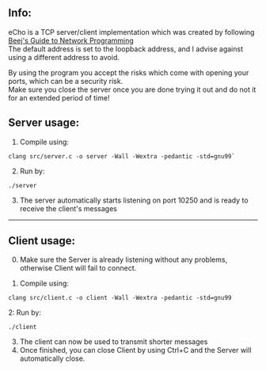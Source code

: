 ## Info:

eCho is a TCP server/client implementation which was created by following [Beej's Guide to Network Programming](https://beej.us/guide/bgnet/html/split-wide/)\
The default address is set to the loopback address, and I advise against using a different address to avoid.

By using the program you accept the risks which come with opening your ports, which can be a security risk.\
Make sure you close the server once you are done trying it out and do not it for an extended period of time!

## Server usage:

1. Compile using:
```
clang src/server.c -o server -Wall -Wextra -pedantic -std=gnu99`
```
2. Run by:
```
./server
```
3. The server automatically starts listening on port 10250 and is ready to receive the client's messages

---

## Client usage:
0. Make sure the Server is already listening without any problems, otherwise Client will fail to connect.

1. Compile using:
```
clang src/client.c -o client -Wall -Wextra -pedantic -std=gnu99
```

2: Run by:
```
./client
```

3. The client can now be used to transmit shorter messages
4. Once finished, you can close Client by using Ctrl+C and the Server will automatically close.
